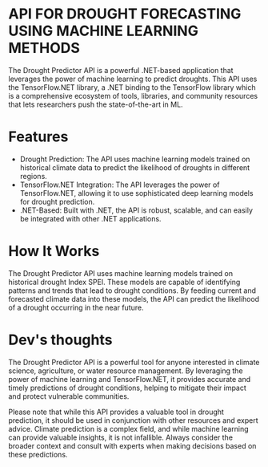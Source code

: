 # API FOR DROUGHT FORECASTING USING MACHINE LEARNING METHODS

The Drought Predictor API is a powerful .NET-based application that leverages the power of machine learning to predict droughts. This API uses the TensorFlow.NET library, a .NET binding to the TensorFlow library which is a comprehensive ecosystem of tools, libraries, and community resources that lets researchers push the state-of-the-art in ML.

# Features

* Drought Prediction: The API uses machine learning models trained on historical climate data to predict the likelihood of droughts in different regions.
* TensorFlow.NET Integration: The API leverages the power of TensorFlow.NET, allowing it to use sophisticated deep learning models for drought prediction.
* .NET-Based: Built with .NET, the API is robust, scalable, and can easily be integrated with other .NET applications.

# How It Works

The Drought Predictor API uses machine learning models trained on historical drought Index SPEI. These models are capable of identifying patterns and trends that lead to drought conditions. By feeding current and forecasted climate data into these models, the API can predict the likelihood of a drought occurring in the near future.

# Dev's thoughts 

The Drought Predictor API is a powerful tool for anyone interested in climate science, agriculture, or water resource management. By leveraging the power of machine learning and TensorFlow.NET, it provides accurate and timely predictions of drought conditions, helping to mitigate their impact and protect vulnerable communities.

Please note that while this API provides a valuable tool in drought prediction, it should be used in conjunction with other resources and expert advice. Climate prediction is a complex field, and while machine learning can provide valuable insights, it is not infallible. Always consider the broader context and consult with experts when making decisions based on these predictions.
